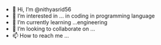 - 👋 Hi, I’m @nithyasrid56
- 👀 I’m interested in ... in coding in programming language
- 🌱 I’m currently learning ...engineering
- 💞️ I’m looking to collaborate on ...
- 📫 How to reach me ...

<!---
nithyasrid56/nithyasrid56 is a ✨ special ✨ repository because its `README.md` (this file) appears on your GitHub profile.
You can click the Preview link to take a look at your changes.
--->
